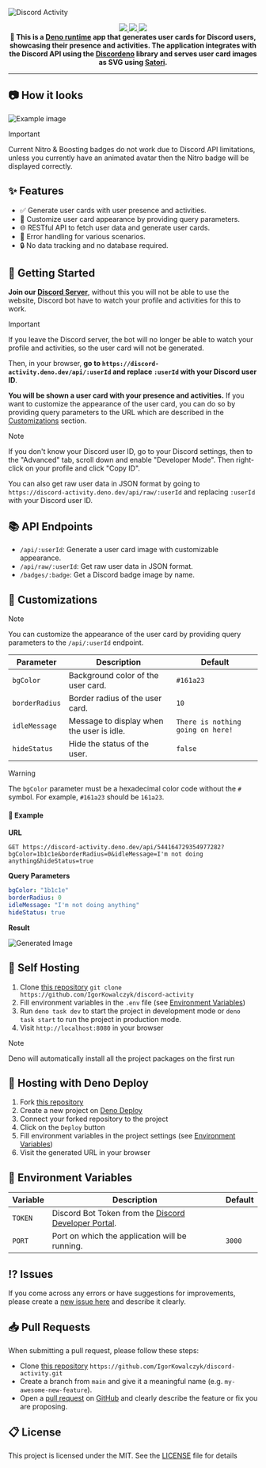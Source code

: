 ![Discord Activity](https://github.com/IgorKowalczyk/discord-activity/assets/49127376/b90fdb11-ede2-4155-a56c-fdded6699d0e)

<div align="center">
 <a aria-label="Powered by" href="https://deno.com">
  <img src="https://img.shields.io/static/v1?label=Powered%20by&message=Deno&color=blue&logo=deno"/>
 </a>
 <a aria-label="Github License" href="https://github.com/igorkowalczyk/discord-activity/blob/main/license.md">
  <img src="https://img.shields.io/github/license/igorkowalczyk/discord-activity?color=blue&logo=github&label=License"/>
 </a>
 <a aria-label="Version" href="https://github.com/igorkowalczyk/discord-activity/releases">
  <img src="https://img.shields.io/github/v/release/igorkowalczyk/discord-activity?color=blue&logo=github&label=Version"/>
 </a>
 <br/>
 <b>🦕 This is a <a href="https://deno.com">Deno runtime</a> app that generates user cards for Discord users, showcasing their presence and activities. The application integrates with the Discord API using the <a href="https://deno.land/x/discordeno">Discordeno</a> library and serves user card images as SVG using <a href="https://github.com/vercel/satori">Satori</a>.</b>
</div>

---

## 📷 How it looks

![Example image](https://github.com/IgorKowalczyk/discord-activity/assets/49127376/d617abbb-aa2d-4e72-aa80-01c8b9e0c3a3)

> [!IMPORTANT]
> Current Nitro & Boosting badges do not work due to Discord API limitations, unless you currently have an animated avatar then the Nitro badge will be displayed correctly.

## ✨ Features

- ✅ Generate user cards with user presence and activities.
- 🎨 Customize user card appearance by providing query parameters.
- 🌐 RESTful API to fetch user data and generate user cards.
- 🚀 Error handling for various scenarios.
- 🔒 No data tracking and no database required.

## 🚀 Getting Started

**Join our [Discord Server](https://discord.gg/sgt4QEyDxK)**, without this you will not be able to use the website, Discord bot have to watch your profile and activities for this to work.

> [!IMPORTANT]
> If you leave the Discord server, the bot will no longer be able to watch your profile and activities, so the user card will not be generated.

Then, in your browser, **go to `https://discord-activity.deno.dev/api/:userId` and replace `:userId` with your Discord user ID**.

**You will be shown a user card with your presence and activities.** If you want to customize the appearance of the user card, you can do so by providing query parameters to the URL which are described in the [Customizations](#-customizations) section.

> [!NOTE]
> If you don't know your Discord user ID, go to your Discord settings, then to the "Advanced" tab, scroll down and enable "Developer Mode". Then right-click on your profile and click "Copy ID".
>
> You can also get raw user data in JSON format by going to `https://discord-activity.deno.dev/api/raw/:userId` and replacing `:userId` with your Discord user ID.

## 📚 API Endpoints

- `/api/:userId`: Generate a user card image with customizable appearance.
- `/api/raw/:userId`: Get raw user data in JSON format.
- `/badges/:badge`: Get a Discord badge image by name.

## 🎨 Customizations

> [!NOTE]
> You can customize the appearance of the user card by providing query parameters to the `/api/:userId` endpoint.

| Parameter      | Description                               | Default                           |
| -------------- | ----------------------------------------- | --------------------------------- |
| `bgColor`      | Background color of the user card.        | `#161a23`                         |
| `borderRadius` | Border radius of the user card.           | `10`                              |
| `idleMessage`  | Message to display when the user is idle. | `There is nothing going on here!` |
| `hideStatus`   | Hide the status of the user.              | `false`                           |

> [!WARNING]
> The `bgColor` parameter must be a hexadecimal color code without the `#` symbol. For example, `#161a23` should be `161a23`.

#### 🚀 Example

**URL**

```http
GET https://discord-activity.deno.dev/api/544164729354977282?bgColor=1b1c1e&borderRadius=0&idleMessage=I'm not doing anything&hideStatus=true
```

**Query Parameters**

```yaml
bgColor: "1b1c1e"
borderRadius: 0
idleMessage: "I'm not doing anything"
hideStatus: true
```

**Result**

![Generated Image](https://github.com/IgorKowalczyk/discord-activity/assets/49127376/b2dda27f-24fe-4641-99d6-bff3f53bb2f5)

## 🔩 Self Hosting

1. Clone [this repository](https://github.com/igorkowalczyk/discord-activity) `git clone https://github.com/IgorKowalczyk/discord-activity`
2. Fill environment variables in the `.env` file (see [Environment Variables](#-environment-variables))
3. Run `deno task dev` to start the project in development mode or `deno task start` to run the project in production mode.
4. Visit `http://localhost:8080` in your browser

> [!NOTE]
> Deno will automatically install all the project packages on the first run

## 🔩 Hosting with Deno Deploy

1. Fork [this repository](https://github.com/igorkowalczyk/discord-activity)
2. Create a new project on [Deno Deploy](https://deno.com/deploy)
3. Connect your forked repository to the project
4. Click on the `Deploy` button
5. Fill environment variables in the project settings (see [Environment Variables](#-environment-variables))
6. Visit the generated URL in your browser

## 📝 Environment Variables

| Variable | Description                                                                                         | Default |
| -------- | --------------------------------------------------------------------------------------------------- | ------- |
| `TOKEN`  | Discord Bot Token from the [Discord Developer Portal](https://discord.com/developers/applications). |         |
| `PORT`   | Port on which the application will be running.                                                      | `3000`  |

## ⁉️ Issues

If you come across any errors or have suggestions for improvements, please create a [new issue here](https://github.com/igorkowalczyk/discord-activity/issues) and describe it clearly.

## 📥 Pull Requests

When submitting a pull request, please follow these steps:

- Clone [this repository](https://github.com/igorkowalczyk/discord-activity) `https://github.com/IgorKowalczyk/discord-activity.git`
- Create a branch from `main` and give it a meaningful name (e.g. `my-awesome-new-feature`).
- Open a [pull request](https://github.com/igorkowalczyk/discord-activity/pulls) on [GitHub](https://github.com/) and clearly describe the feature or fix you are proposing.

## 📋 License

This project is licensed under the MIT. See the [LICENSE](https://github.com/igorkowalczyk/discord-activity/blob/main/license.md) file for details
